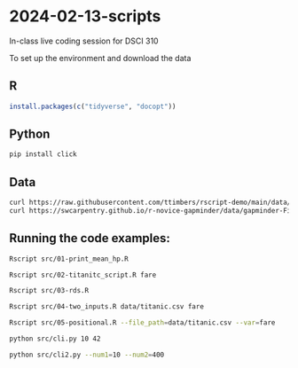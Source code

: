 # 2024-02-13-scripts

In-class live coding session for DSCI 310

To set up the environment and download the data

## R

```R
install.packages(c("tidyverse", "docopt"))
```

## Python

```python
pip install click
```

## Data

```bash
curl https://raw.githubusercontent.com/ttimbers/rscript-demo/main/data/titanic.csv -o data/titantic.csv
curl https://swcarpentry.github.io/r-novice-gapminder/data/gapminder-FiveYearData.csv -o data/gapminder.csv
```

## Running the code examples:


```bash
Rscript src/01-print_mean_hp.R
```

```bash
Rscript src/02-titanitc_script.R fare
```

```bash
Rscript src/03-rds.R
```

```bash
Rscript src/04-two_inputs.R data/titanic.csv fare
```

```bash
Rscript src/05-positional.R --file_path=data/titanic.csv --var=fare
```

```bash
python src/cli.py 10 42
```

```bash
python src/cli2.py --num1=10 --num2=400
```
